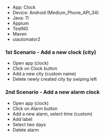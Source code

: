 - App: Clock
- Device: Android (Medium_Phone_API_34)
- Java: 11
- Appium
- TestNG
- Maven
- uiautomator2

### **1st Scenario - Add a new clock (city)**
- Open app (clock)
- Click on Clock button
- Add a new city (custom name)
- Delete newly created city by swiping left

### **2nd Scenario - Add a new alarm clock**
- Open app (clock)
- Click on Alarm button
- Add a new alarm, select time (custom)
- Add label
- Select two days
- Delete alarm